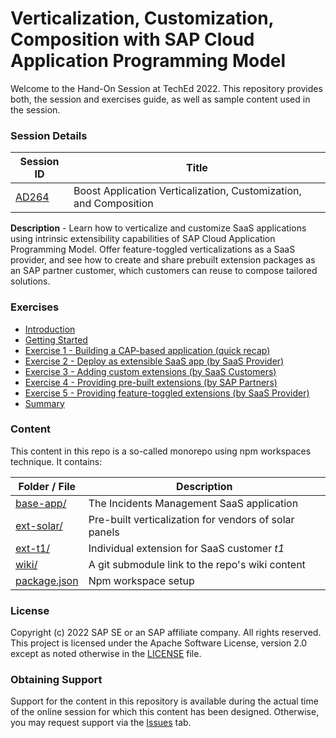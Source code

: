 # Verticalization, Customization, Composition with SAP Cloud Application Programming Model

Welcome to the Hand-On Session at TechEd 2022. This repository provides both, 
the session and exercises guide, as well as sample content used in the session.

### Session Details

| Session ID | Title                                                             |
|------------|-------------------------------------------------------------------|
| [AD264](https://go3.events.sap.com/sapteched/hybrid/2022/reg/flow/sap/saptech2022/sapteched2022catalog/page/catalog/session/1661198449398001XLB7) | Boost Application Verticalization, Customization, and Composition |

**Description** - Learn how to verticalize and customize SaaS applications using 
intrinsic extensibility capabilities of SAP Cloud Application Programming Model. 
Offer feature-toggled verticalizations as a SaaS provider, and see how to create 
and share prebuilt extension packages as an SAP partner customer, which customers 
can reuse to compose tailored solutions.


### Exercises

- [Introduction](https://github.com/SAP-samples/teched2022-AD264/wiki)
- [Getting Started](https://github.com/SAP-samples/teched2022-AD264/wiki/0.-Getting-Started)
- [Exercise 1 - Building a CAP-based application (quick recap)](https://github.com/SAP-samples/teched2022-AD264/wiki/1.-Build-a-CAP-Application)
- [Exercise 2 - Deploy as extensible SaaS app (by SaaS Provider)](https://github.com/SAP-samples/teched2022-AD264/wiki/2.-Deploy-as-SaaS)
- [Exercise 3 - Adding custom extensions (by SaaS Customers)](https://github.com/SAP-samples/teched2022-AD264/wiki/3.-Custom-Extensions)
- [Exercise 4 - Providing pre-built extensions  (by SAP Partners)](https://github.com/SAP-samples/teched2022-AD264/wiki/4.-Pre-built-Extensions)
- [Exercise 5 - Providing feature-toggled extensions (by SaaS Provider)](https://github.com/SAP-samples/teched2022-AD264/wiki/5.-Feature-Toggled-Extensions)
- [Summary](https://github.com/SAP-samples/teched2022-AD264/wiki/6.-Summary)


### Content 

This content in this repo is a so-called monorepo using npm workspaces technique. 
It contains: 

| Folder / File                                                                          | Description                                           |
|----------------------------------------------------------------------------------------|-------------------------------------------------------|
| [base-app/](https://github.com/SAP-samples/teched2022-AD264/tree/main/base-app)        | The Incidents Management SaaS application             |
| [ext-solar/](https://github.com/SAP-samples/teched2022-AD264/tree/main/ext-solar)      | Pre-built verticalization for vendors of solar panels |
| [ext-t1/](https://github.com/SAP-samples/teched2022-AD264/tree/main/ext-t1)            | Individual extension for SaaS customer _t1_           |
| [wiki/](https://github.com/SAP-samples/teched2022-AD264/wiki)                          | A git submodule link to the repo's wiki content       |
| [package.json](https://github.com/SAP-samples/teched2022-AD264/tree/main/package.json) | Npm workspace setup                                   |


### License

Copyright (c) 2022 SAP SE or an SAP affiliate company. All rights reserved. 
This project is licensed under the Apache Software License, version 2.0 except as 
noted otherwise in the [LICENSE](LICENSES/Apache-2.0.txt) file.

### Obtaining Support

Support for the content in this repository is available during the actual time of 
the online session for which this content has been designed. Otherwise, you may 
request support via the [Issues](../../issues) tab.
